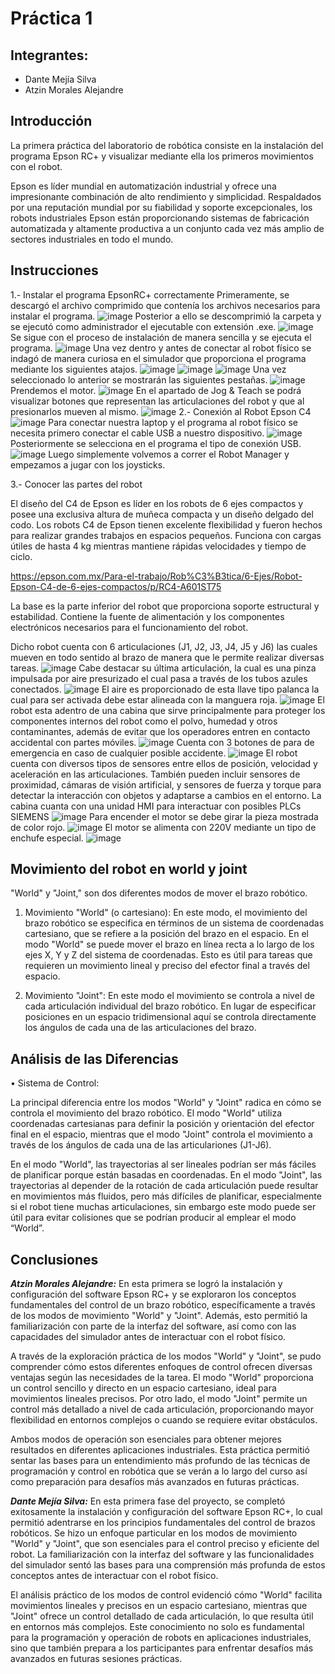 # Práctica 1
## Integrantes:
- Dante Mejía Silva
- Atzin Morales Alejandre
## Introducción
La primera práctica del laboratorio de robótica consiste en la instalación del programa Epson RC+ y visualizar mediante ella los primeros movimientos con el robot. 

Epson es líder mundial en automatización industrial y ofrece una impresionante combinación de alto rendimiento y simplicidad. Respaldados por una reputación mundial por su fiabilidad y soporte excepcionales, los robots industriales Epson están proporcionando sistemas de fabricación automatizada y altamente productiva a un conjunto cada vez más amplio de sectores industriales en todo el mundo. 
## Instrucciones
1.- Instalar el programa EpsonRC+ correctamente
Primeramente, se descargó el archivo comprimido que contenía los archivos necesarios para instalar el programa.
![image](https://github.com/user-attachments/assets/230541df-64ae-4f64-868e-cd82b81694c4)
Posterior a ello se descomprimió la carpeta y se ejecutó como administrador el ejecutable con extensión .exe.
![image](https://github.com/user-attachments/assets/71a3a9d1-0fb9-4116-bb29-97b562d4b2ee)
Se sigue con el proceso de instalación de manera sencilla y se ejecuta el programa.
![image](https://github.com/user-attachments/assets/e41732f1-5d29-4d7f-817f-90524a33c1e8)
Una vez dentro y antes de conectar al robot físico se indagó de manera curiosa en el simulador que proporciona el programa mediante los siguientes atajos.
![image](https://github.com/user-attachments/assets/ad588d89-646d-48f4-be4e-a3cee811ecce)
![image](https://github.com/user-attachments/assets/1384e36a-bbad-455f-9886-a23b88b702de)
![image](https://github.com/user-attachments/assets/247ad65c-ff8d-419a-8d4d-08b008016da9)
Una vez seleccionado lo anterior se mostrarán las siguientes pestañas.
![image](https://github.com/user-attachments/assets/5df4c270-9c72-4099-9c27-759405a59edd)
Prendemos el motor.
![image](https://github.com/user-attachments/assets/fc96d669-527a-437b-81fd-956026d2500d)
En el apartado de Jog & Teach se podrá visualizar botones que representan las articulaciones del robot y que al presionarlos mueven al mismo. 
![image](https://github.com/user-attachments/assets/e0a0d600-6570-489a-80d5-9896263f1f3f)
2.- Conexión al Robot Epson C4
![image](https://github.com/user-attachments/assets/c16910b5-d8a9-4ef5-b11f-11ff1ca1e917)
Para conectar nuestra laptop y el programa al robot físico se necesita primero conectar el cable USB a nuestro dispositivo.
![image](https://github.com/user-attachments/assets/7333fc0b-15e4-422a-bf1c-8f562e39c8fa)
Posteriormente se selecciona en el programa el tipo de conexión USB.
![image](https://github.com/user-attachments/assets/a9c81205-a08d-40e4-a02a-2e016d66b24e)
Luego simplemente volvemos a correr el Robot Manager y empezamos a jugar con los joysticks.

3.- Conocer las partes del robot

El diseño del C4 de Epson es líder en los robots de 6 ejes compactos y posee una exclusiva altura de muñeca compacta y un diseño delgado del codo. Los robots C4 de Epson tienen excelente flexibilidad y fueron hechos para realizar grandes trabajos en espacios pequeños. Funciona con cargas útiles de hasta 4 kg mientras mantiene rápidas velocidades y tiempo de ciclo.

https://epson.com.mx/Para-el-trabajo/Rob%C3%B3tica/6-Ejes/Robot-Epson-C4-de-6-ejes-compactos/p/RC4-A601ST75

La base es la parte inferior del robot que proporciona soporte estructural y estabilidad. Contiene la fuente de alimentación y los componentes electrónicos necesarios para el funcionamiento del robot.

Dicho robot cuenta con 6 articulaciones (J1, J2, J3, J4, J5 y J6) las cuales mueven en todo sentido al brazo de manera que le permite realizar diversas tareas.
![image](https://github.com/user-attachments/assets/a49bc19f-3910-4490-b92a-ff2ccb3fe3a1)
Cabe destacar su última articulación, la cual es una pinza impulsada por aire presurizado el cual pasa a través de los tubos azules conectados.
![image](https://github.com/user-attachments/assets/9c65a0a8-6715-4828-ba38-90613f25db90)
El aire es proporcionado de esta llave tipo palanca la cual para ser activada debe estar alineada con la manguera roja.
![image](https://github.com/user-attachments/assets/3a01b89b-bbd8-4953-a3c3-85a6f97d59a4)
El robot esta adentro de una cabina que sirve principalmente para proteger los componentes internos del robot como el polvo, humedad y otros contaminantes, además de evitar que los operadores entren en contacto accidental con partes móviles.
![image](https://github.com/user-attachments/assets/c4a09651-b7cc-4132-87d2-d1931fdc50ac)
Cuenta con 3 botones de para de emergencia en caso de cualquier posible accidente.
![image](https://github.com/user-attachments/assets/55473435-7762-45e9-8db2-7d2ccd8170e8)
El robot cuenta con diversos tipos de sensores entre ellos de posición, velocidad y aceleración en las articulaciones. También pueden incluir sensores de proximidad, cámaras de visión artificial, y sensores de fuerza y torque para detectar la interacción con objetos y adaptarse a cambios en el entorno.
La cabina cuanta con una unidad HMI para interactuar con posibles PLCs SIEMENS
![image](https://github.com/user-attachments/assets/8ee3cbd8-bd48-43a3-b26d-3fbc57a37350)
Para encender el motor se debe girar la pieza mostrada de color rojo.
![image](https://github.com/user-attachments/assets/f32bc5f9-7d77-4da1-b795-6f8a2b080afe)
El motor se alimenta con 220V mediante un tipo de enchufe especial.
![image](https://github.com/user-attachments/assets/3f131ee0-a510-45b7-9870-c633e883cd38)

## Movimiento del robot en world y joint
"World" y "Joint," son dos diferentes modos de mover el brazo robótico.

1.	Movimiento "World" (o cartesiano): En este modo, el movimiento del brazo robótico se especifica en términos de un sistema de coordenadas cartesiano, que se refiere a la posición del brazo en el espacio. En el modo "World" se puede mover el brazo en línea recta a lo largo de los ejes X, Y y Z del sistema de coordenadas. Esto es útil para tareas que requieren un movimiento lineal y preciso del efector final a través del espacio.

2.	Movimiento "Joint": En este modo el movimiento se controla a nivel de cada articulación individual del brazo robótico. En lugar de especificar posiciones en un espacio tridimensional aquí se controla directamente los ángulos de cada una de las articulaciones del brazo.
## Análisis de las Diferencias
•	Sistema de Control:

La principal diferencia entre los modos "World" y "Joint" radica en cómo se controla el movimiento del brazo robótico. El modo "World" utiliza coordenadas cartesianas para definir la posición y orientación del efector final en el espacio, mientras que el modo "Joint" controla el movimiento a través de los ángulos de cada una de las articulariones (J1-J6).

En el modo "World", las trayectorias al ser lineales podrían ser más fáciles de planificar porque están basadas en coordenadas. En el modo "Joint", las trayectorias al depender de la rotación de cada articulación puede resultar en movimientos más fluidos, pero más difíciles de planificar, especialmente si el robot tiene muchas articulaciones, sin embargo este modo puede ser útil para evitar colisiones que se podrían producir al emplear el modo “World”.
## Conclusiones
***Atzin Morales Alejandre:*** En esta primera se logró la instalación y configuración del software Epson RC+ y se exploraron los conceptos fundamentales del control de un brazo robótico, específicamente a través de los modos de movimiento "World" y "Joint". Además, esto permitió la familiarización con parte de la interfaz del software, así como con las capacidades del simulador antes de interactuar con el robot físico.

A través de la exploración práctica de los modos "World" y "Joint", se pudo comprender cómo estos diferentes enfoques de control ofrecen diversas ventajas según las necesidades de la tarea. El modo "World" proporciona un control sencillo y directo en un espacio cartesiano, ideal para movimientos lineales precisos. Por otro lado, el modo "Joint" permite un control más detallado a nivel de cada articulación, proporcionando mayor flexibilidad en entornos complejos o cuando se requiere evitar obstáculos.

Ambos modos de operación son esenciales para obtener mejores resultados en diferentes aplicaciones industriales. Esta práctica permitió sentar las bases para un entendimiento más profundo de las técnicas de programación y control en robótica que se verán a lo largo del curso así como preparación para desafíos más avanzados en futuras prácticas.

***Dante Mejía Silva:*** En esta primera fase del proyecto, se completó exitosamente la instalación y configuración del software Epson RC+, lo cual permitió adentrarse en los principios fundamentales del control de brazos robóticos. Se hizo un enfoque particular en los modos de movimiento "World" y "Joint", que son esenciales para el control preciso y eficiente del robot. La familiarización con la interfaz del software y las funcionalidades del simulador sentó las bases para una comprensión más profunda de estos conceptos antes de interactuar con el robot físico.

El análisis práctico de los modos de control evidenció cómo "World" facilita movimientos lineales y precisos en un espacio cartesiano, mientras que "Joint" ofrece un control detallado de cada articulación, lo que resulta útil en entornos más complejos. Este conocimiento no solo es fundamental para la programación y operación de robots en aplicaciones industriales, sino que también prepara a los participantes para enfrentar desafíos más avanzados en futuras sesiones prácticas.

